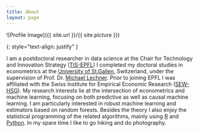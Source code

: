 ```yaml
---
title: About
layout: page
---
```

![Profile Image]({{ site.url }}/{{ site.picture }})

{: style="text-align: justify" }

I am a postdoctoral researcher in data science at the Chair for Technology and Innovation Strategy ([TIS-EPFL](https://www.epfl.ch/labs/tis/))
I completed my doctoral studies in econometrics at the [University of St.Gallen](https://www.unisg.ch/), Switzerland,
under the supervision of Prof. Dr. [Michael Lechner](https://www.michael-lechner.eu/). Prior to joining EPFL I was affiliated
with the Swiss Institute for Empirical Economic Research ([SEW-HSG](https://sew.unisg.ch/en/)). My research
interests lie at the intersection of econometrics and machine learning, focusing on both predictive as well
as causal machine learning. I am particularly interested in robust machine learning and estimators based on random forests.
Besides the theory I also enjoy the statistical programming of the related algorithms, mainly using [R](https://cran.r-project.org/)
and [Python](https://www.python.org/). In my spare time I like to go hiking and do photography.
